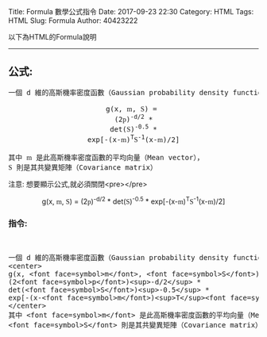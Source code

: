 Title: Formula 數學公式指令
Date: 2017-09-23 22:30
Category: HTML
Tags: HTML
Slug: Formula
Author: 40423222

以下為HTML的Formula說明

<!-- PELICAN_END_SUMMARY -->
<!-- 從2017springcd_hw複製過來 -->
<hr>

## <B>公式:</B>
<pre>
一個 d 維的高斯機率密度函數（Gaussian probability density function）可以表示成：
<center>
g(x, <font face=symbol>m</font>, <font face=symbol>S</font>) = 
(2<font face=symbol>p</font>)<sup>-d/2</sup> *
det(<font face=symbol>S</font>)<sup>-0.5</sup> *
exp[-(x-<font face=symbol>m</font>)<sup>T</sup><font face=symbol>S</font><sup>-1</sup>(x-<font face=symbol>m</font>)/2]
</center>
其中 <font face=symbol>m</font> 是此高斯機率密度函數的平均向量（Mean vector），
<font face=symbol>S</font> 則是其共變異矩陣（Covariance matrix）
</pre>

注意: 想要顯示公式,就必須關閉&lt;pre&gt;&lt;/pre&gt;
<br>
<center>
g(x, <font face=symbol>m</font>, <font face=symbol>S</font>) = 
(2<font face=symbol>p</font>)<sup>-d/2</sup> *
det(<font face=symbol>S</font>)<sup>-0.5</sup> *
exp[-(x-<font face=symbol>m</font>)<sup>T</sup><font face=symbol>S</font><sup>-1</sup>(x-<font face=symbol>m</font>)/2]
</center>

### 指令:
<pre>
<xmp>
一個 d 維的高斯機率密度函數（Gaussian probability density function）可以表示成：
<center>
g(x, <font face=symbol>m</font>, <font face=symbol>S</font>) = 
(2<font face=symbol>p</font>)<sup>-d/2</sup> *
det(<font face=symbol>S</font>)<sup>-0.5</sup> *
exp[-(x-<font face=symbol>m</font>)<sup>T</sup><font face=symbol>S</font><sup>-1</sup>(x-<font face=symbol>m</font>)/2]
</center>
其中 <font face=symbol>m</font> 是此高斯機率密度函數的平均向量（Mean vector），
<font face=symbol>S</font> 則是其共變異矩陣（Covariance matrix）
</xmp>
</pre>